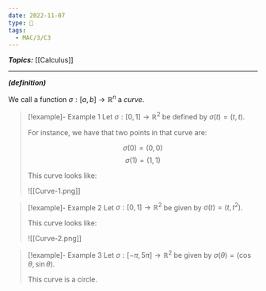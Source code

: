 ```yaml
---
date: 2022-11-07
type: 🧠
tags:
  - MAC/3/C3
---
```


_**Topics:**_ [[Calculus]]

---

_**(definition)**_

We call a function $\sigma : [a, b] \to \mathbb{R}^n$ a _curve_.

> [!example]- Example 1
> Let $\sigma : [0, 1] \to \mathbb{R}^{2}$ be defined by $\sigma(t) = (t,t)$.
>
> For instance, we have that two points in that curve are:
>
> $$
> \sigma(0) = (0,0)
> $$
> $$
> \sigma(1) = (1,1)
> $$
>
> This curve looks like:
>
> ![[Curve-1.png]]

> [!example]- Example 2
> Let $\sigma : [0,1] \to \mathbb{R}^2$ be given by $\sigma(t) = (t, t^{2})$.
>
> This curve looks like:
>
> ![[Curve-2.png]]

> [!example]- Example 3
> Let $\sigma : [-\pi, 5 \pi] \to \mathbb{R}^{2}$ be given by $\sigma(\theta) = (\cos\theta, \sin\theta)$.
>
> This curve is a circle.
